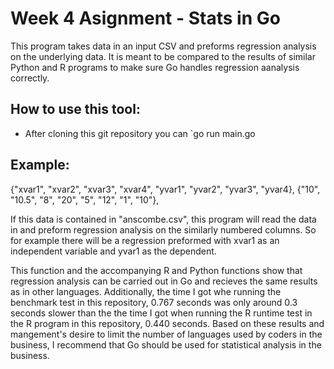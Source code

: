 # Week 4 Asignment - Stats in Go

This program takes data in an input CSV and preforms regression analysis on the underlying data. It is meant to be compared to the results of similar Python and R programs to make sure Go handles regression aanalysis correctly. 

## How to use this tool:
* After cloning this git repository you can 
`go run main.go

## Example:

  {"xvar1", "xvar2", "xvar3", "xvar4", "yvar1", "yvar2", "yvar3", "yvar4},
        {"10", "10.5", "8", "20", "5", "12", "1", "10"},


If this data is contained in "anscombe.csv", this program will read the data in and preform regression analysis on the similarly numbered columns. So for example there will be a regression preformed with xvar1 as an independent variable and yvar1 as the dependent. 


This function and the accompanying R and Python functions show that regression analysis can be carried out in Go and recieves the same results as in other languages. Additionally, the time I got whe running the benchmark test in this repository, 0.767 seconds was only around 0.3 seconds slower than the the time I got when running the R runtime test in the R program in this repository, 0.440 seconds. Based on these results and mangement's desire to limit the number of languages used by coders in the business, I recommend that Go should be used for statistical analysis in the business. 





















